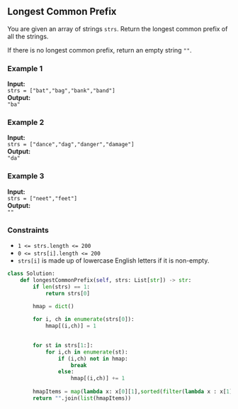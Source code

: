 ## Longest Common Prefix

You are given an array of strings `strs`. Return the longest common prefix of all the strings.

If there is no longest common prefix, return an empty string `""`.

### Example 1

**Input:**  
`strs = ["bat","bag","bank","band"]`  
**Output:**  
`"ba"`

### Example 2

**Input:**  
`strs = ["dance","dag","danger","damage"]`  
**Output:**  
`"da"`

### Example 3

**Input:**  
`strs = ["neet","feet"]`  
**Output:**  
`""`

### Constraints

- `1 <= strs.length <= 200`
- `0 <= strs[i].length <= 200`
- `strs[i]` is made up of lowercase English letters if it is non-empty.


```python
class Solution:
    def longestCommonPrefix(self, strs: List[str]) -> str:
        if len(strs) == 1:
            return strs[0]
        
        hmap = dict()

        for i, ch in enumerate(strs[0]):
            hmap[(i,ch)] = 1
        

        for st in strs[1:]:
            for i,ch in enumerate(st):
                if (i,ch) not in hmap:
                    break
                else:
                    hmap[(i,ch)] += 1
        
        hmapItems = map(lambda x: x[0][1],sorted(filter(lambda x : x[1] == len(strs), hmap.items()), key=lambda x : x[0][0]))
        return "".join(list(hmapItems))
```